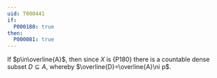 ```yaml
---
uid: T000441
if:
  P000180: true
then:
  P000081: true
---
```


If $p\in\overline{A}$, then since $X$ is {P180} there is a countable dense subset $D\subseteq A$, whereby $\overline{D}=\overline{A}\ni p$.
